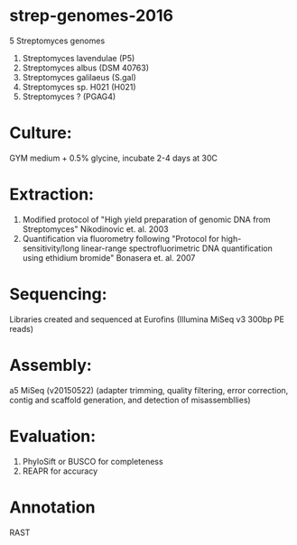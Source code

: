 # strep-genomes-2016

5 Streptomyces genomes

1. Streptomyces lavendulae (P5)
2. Streptomyces albus (DSM 40763)
3. Streptomyces galilaeus (S.gal)
4. Streptomyces sp. H021 (H021)
5. Streptomyces ? (PGAG4)

# Culture:
GYM medium + 0.5% glycine, incubate 2-4 days at 30C

# Extraction:
1. Modified protocol of "High yield preparation of genomic DNA from Streptomyces" Nikodinovic et. al. 2003
2. Quantification via fluorometry following "Protocol for high-sensitivity/long linear-range spectrofluorimetric DNA quantification using ethidium bromide" Bonasera et. al. 2007

# Sequencing:
Libraries created and sequenced at Eurofins
(Illumina MiSeq v3 300bp PE reads)

# Assembly:
a5 MiSeq (v20150522)
(adapter trimming, quality filtering, error correction, contig and scaffold generation, and detection of misassembllies)

# Evaluation:
1. PhyloSift or BUSCO for completeness
2. REAPR for accuracy

# Annotation
RAST
